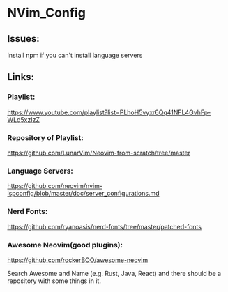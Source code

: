 # NVim_Config

## Issues:

Install npm if you can't install language servers

## Links:

### Playlist: 
https://www.youtube.com/playlist?list=PLhoH5vyxr6Qq41NFL4GvhFp-WLd5xzIzZ
### Repository of Playlist: 
https://github.com/LunarVim/Neovim-from-scratch/tree/master
### Language Servers: 
https://github.com/neovim/nvim-lspconfig/blob/master/doc/server_configurations.md
### Nerd Fonts: 
https://github.com/ryanoasis/nerd-fonts/tree/master/patched-fonts
### Awesome Neovim(good plugins):
https://github.com/rockerBOO/awesome-neovim

Search Awesome and Name (e.g. Rust, Java, React) and there should be a repository with some things in it.

